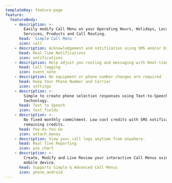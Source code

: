 ```yaml
---
templateKey: feature-page
feature:
  featureBody:
    - description: >-
        Easily modify Call Menu on your Operating Hours, Holidays, Location,
        Services, Products and Call Routing.
      head: 'Simple Call Menu '
      icon: call
    - description: Acknowledgement and notification using SMS and/or Email.
      head: Real Time Notifications
      icon: notifications
    - description: Help adjust you routing and messaging with Real-time call logging reports.
      head: Call logging
      icon: event_note
    - description: No equipment or phone number changes are required
      head: Keep Your Phone Number and Carrier
      icon: settings
    - description: >-
        Simple to create phone selection responses using Text-to-Speech
        technology.
      head: Text to Speech
      icon: text_fields
    - description: >-
        No fixed monthly commitment. Low cost credits with SMS notification on
        remaining credits.
      head: Pay-As-You-Go
      icon: attach_money
    - description: View your call logs anytime from anywhere.
      head: Real Tine Reporting
      icon: pie_chart
    - description: >-
        Create, Modify and Live Review your interactive Call Menus using your
        mobile device.
      head: Supports Simple & Advanced Call Menus
      icon: phone_android
---
```


